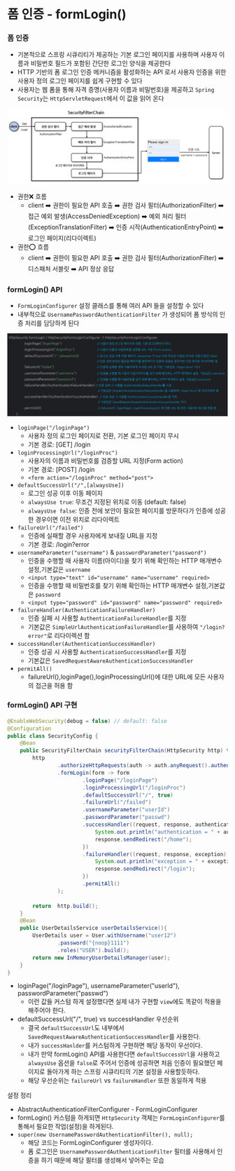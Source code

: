 # 폼 인증 - formLogin()

### 폼 인증

- 기본적으로 스프링 시큐리티가 제공하는 기본 로그인 페이지를 사용하며 사용자 이름과 비밀번호 필드가 포함된 간단한 로그인 양식을 제공한다
- HTTP 기반의 폼 로그인 인증 메커니즘을 활성화하는 API 로서 사용자 인증을 위한 사용자 정의 로그인 페이지를 쉽게 구현할 수 있다
- 사용자는 웹 폼을 통해 자격 증명(사용자 이름과 비밀번호)을 제공하고 `Spring Security`는 `HttpServletRequest`에서 이 값을 읽어 온다

![1.png](Image%2F1.png)
- 권한❌ 흐름
  - client ➡️ 권한이 필요한 API 호출 ➡️ 권한 검사 필터(AuthorizationFilter) ➡️ 접근 예외 발생(AccessDeniedException)
    ➡️ 예외 처리 필터(ExceptionTranslationFilter) ➡️ 인증 시작(AuthenticationEntryPoint) ➡️ 로그인 페이지(리다이렉트)
- 권한⭕️ 흐름
  - client ➡️ 권한이 필요한 API 호출 ➡️ 권한 검사 필터(AuthorizationFilter) ➡️ 디스패처 서블릿 ➡️ API 정상 응답

### formLogin() API

- `FormLoginConfigurer` 설정 클래스를 통해 여러 API 들을 설정할 수 있다
- 내부적으로 `UsernamePasswordAuthenticationFilter` 가 생성되어 폼 방식의 인증 처리를 담당하게 된다

![2.png](Image%2F2.png)
- `loginPage("/loginPage")` 
  - 사용자 정의 로그인 페이지로 전환, 기본 로그인 페이지 무시 
  - 기본 경로: [GET] /login
- `loginProcessingUrl("/loginProc")`
  - 사용자의 이름과 비밀번호를 검증할 URL 지정(Form action)
  - 기본 경로: [POST] /login 
  - `<form action="/loginProc" method="post">`
- `defaultSuccessUrl("/",[alwaysUse])`
  - 로그인 성공 이후 이동 페이지
  - `alwaysUse true`: 무조건 지정된 위치로 이동 (default: false)
  - `alwaysUse false`: 인증 전에 보안이 필요한 페이지를 방문하다가 인증에 성공한 경우이면 이전 위치로 리다이렉트
- `failureUrl("/failed")`
  - 인증에 실패할 경우 사용자에게 보내질 URL을 지정
  - 기본 경로: /login?error
- `usernameParameter("username")` & `passwordParameter("password")`
  - 인증을 수행할 때 사용자 이름(아이디)을 찾기 위해 확인하는 HTTP 매개변수 설정,기본값은 `username`
  - `<input type="text" id="username" name="username" required>`
  - 인증을 수행할 때 비밀번호를 찾기 위해 확인하는 HTTP 매개변수 설정,기본값은 `password`
  - `<input type="password" id="password" name="password" required>`
- `failureHandler(AuthenticationFailureHandler)`
  - 인증 실패 시 사용할 `AuthenticationFailureHandler`를 지정
  - 기본값은 `SimpleUrlAuthenticationFailureHandler`를 사용하여 `"/login?error"`로 리다이렉션 함
- `successHandler(AuthenticationSuccessHandler)`
  - 인증 성공 시 사용할 `AuthenticationSuccessHandler`를 지정
  - 기본값은 `SavedRequestAwareAuthenticationSuccessHandler`
- `permitAll()`
  - failureUrl(),loginPage(),loginProcessingUrl()에 대한 URL에 모든 사용자의 접근을 허용 함

### formLogin() API 구현 

```java
@EnableWebSecurity(debug = false) // default: false
@Configuration
public class SecurityConfig {
    @Bean
    public SecurityFilterChain securityFilterChain(HttpSecurity http) throws Exception{
        http
                .authorizeHttpRequests(auth -> auth.anyRequest().authenticated())
                .formLogin(form -> form
                        .loginPage("/loginPage")
                        .loginProcessingUrl("/loginProc")
                        .defaultSuccessUrl("/", true)
                        .failureUrl("/failed")
                        .usernameParameter("userId")
                        .passwordParameter("passwd")
                        .successHandler((request, response, authentication) -> {
                            System.out.println("authentication = " + authentication);
                            response.sendRedirect("/home");
                        })
                        .failureHandler((request, response, exception) -> {
                            System.out.println("exception = " + exception.getMessage());
                            response.sendRedirect("/login");
                        })
                        .permitAll()
                );

        return  http.build();
    }
    @Bean
    public UserDetailsService userDetailsService(){
        UserDetails user = User.withUsername("user12")
                .password("{noop}1111")
                .roles("USER").build();
        return new InMemoryUserDetailsManager(user);
    }
}
```
- loginPage("/loginPage"), usernameParameter("userId"), passwordParameter("passwd") 
  - 이런 값들 커스텀 하게 설정했다면 실제 내가 구현할 `view`에도 똑같이 적용을 해주어야 한다. 
- defaultSuccessUrl("/", true) vs successHandler 우선순위 
  - 결국 `defaultSuccessUrl`도 내부에서 `SavedRequestAwareAuthenticationSuccessHandler`를 사용한다. 
  - 내가 `successHanlder`를 커스텀하게 구현하면 해당 동작이 우선이다. 
  - 내가 만약 formLogin() API를 사용한다면 `defaultSuccessUrl`을 사용하고 `alwaysUse` 옵션을 `false`로 주어서 
    인증에 성공하면 처음 인증이 필요했던 페이지로 돌아가게 하는 스프링 시큐리티의 기본 설정을 사용할듯하다.
  - 해당 우선순위는 `failureUrl` vs `failureHandler` 또한 동일하게 적용 

설정 정리 
- AbstractAuthenticationFilterConfigurer - FormLoginConfigurer
- formLogin() 커스텀을 하게되면 `HttpSecurity` 객체는 `FormLoginConfigurer`를 통해서 필요한 작업(설정)을 하게된다.
- `super(new UsernamePasswordAuthenticationFilter(), null);`
  - 해당 코드는 FormLoginConfigurer 생성자이다. 
  - 폼 로그인은 `UsernamePasswordAuthenticationFilter` 필터를 사용해서 인증을 하기 때문에 
    해당 필터를 생성해서 넣어주는 모습 

